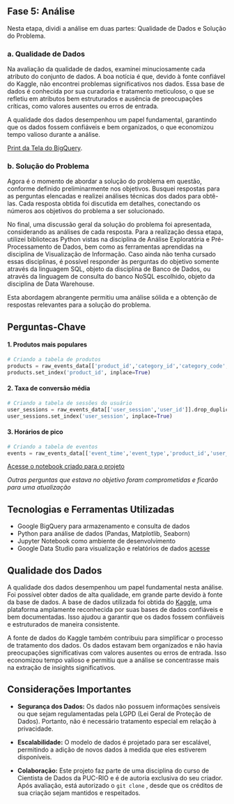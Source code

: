 ## Fase 5: Análise

Nesta etapa, dividi a análise em duas partes: Qualidade de Dados e Solução do Problema.

### a. Qualidade de Dados

Na avaliação da qualidade de dados, examinei minuciosamente cada atributo do conjunto de dados. A boa notícia é que, devido à fonte confiável do Kaggle, não encontrei problemas significativos nos dados. Essa base de dados é conhecida por sua curadoria e tratamento meticuloso, o que se refletiu em atributos bem estruturados e ausência de preocupações críticas, como valores ausentes ou erros de entrada.

A qualidade dos dados desempenhou um papel fundamental, garantindo que os dados fossem confiáveis e bem organizados, o que economizou tempo valioso durante a análise.

[Print da Tela do BigQuery](https://storage.googleapis.com/ecommerce-behavior/Imangens%20/bigquery.png).


### b. Solução do Problema

Agora é o momento de abordar a solução do problema em questão, conforme definido preliminarmente nos objetivos. Busquei respostas para as perguntas elencadas e realizei análises técnicas dos dados para obtê-las. Cada resposta obtida foi discutida em detalhes, conectando os números aos objetivos do problema a ser solucionado.

No final, uma discussão geral da solução do problema foi apresentada, considerando as análises de cada resposta. Para a realização dessa etapa, utilizei bibliotecas Python vistas na disciplina de Análise Exploratória e Pré-Processamento de Dados, bem como as ferramentas aprendidas na disciplina de Visualização de Informação. Caso ainda não tenha cursado essas disciplinas, é possível responder às perguntas do objetivo somente através da linguagem SQL, objeto da disciplina de Banco de Dados, ou através da linguagem de consulta do banco NoSQL escolhido, objeto da disciplina de Data Warehouse.

Esta abordagem abrangente permitiu uma análise sólida e a obtenção de respostas relevantes para a solução do problema.

## Perguntas-Chave

#### 1. Produtos mais populares

```python
# Criando a tabela de produtos
products = raw_events_data[['product_id','category_id','category_code','brand','price']].drop_duplicates()
products.set_index('product_id', inplace=True)
```

#### 2. Taxa de conversão média

```python
# Criando a tabela de sessões do usuário
user_sessions = raw_events_data[['user_session','user_id']].drop_duplicates()
user_sessions.set_index('user_session', inplace=True)
```

#### 3. Horários de pico

```python
# Criando a tabela de eventos
events = raw_events_data[['event_time','event_type','product_id','user_session']]
```

[Acesse o notebook criado para o projeto](sprint-3.ipynb) 

*Outras perguntas que estava no objetivo foram comprometidas e ficarão para uma atualização*

##  Tecnologias e Ferramentas Utilizadas

- Google BigQuery para armazenamento e consulta de dados
- Python para análise de dados (Pandas, Matplotlib, Seaborn)
- Jupyter Notebook como ambiente de desenvolvimento
- Google Data Studio para visualização e relatórios de dados [acesse](https://lookerstudio.google.com/reporting/45287913-9e0b-420f-a478-fa2b0740df6f)

## Qualidade dos Dados

A qualidade dos dados desempenhou um papel fundamental nesta análise. Foi possível obter dados de alta qualidade, em grande parte devido à fonte da base de dados. A base de dados utilizada foi obtida do [Kaggle](https://www.kaggle.com/), uma plataforma amplamente reconhecida por suas bases de dados confiáveis e bem documentadas. Isso ajudou a garantir que os dados fossem confiáveis e estruturados de maneira consistente.

A fonte de dados do Kaggle também contribuiu para simplificar o processo de tratamento dos dados. Os dados estavam bem organizados e não havia preocupações significativas com valores ausentes ou erros de entrada. Isso economizou tempo valioso e permitiu que a análise se concentrasse mais na extração de insights significativos.

## Considerações Importantes

- **Segurança dos Dados:** Os dados não possuem informações sensíveis ou que sejam regulamentadas pela LGPD (Lei Geral de Proteção de Dados). Portanto, não é necessário tratamento especial em relação à privacidade.

- **Escalabilidade:** O modelo de dados é projetado para ser escalável, permitindo a adição de novos dados à medida que eles estiverem disponíveis.

- **Colaboração:** Este projeto faz parte de uma disciplina do curso de Cientista de Dados da PUC-RIO e é de autoria exclusiva do seu criador. Após avaliação, está autorizado o ```git clone``` , desde que os créditos de sua criação sejam mantidos e respeitados.

